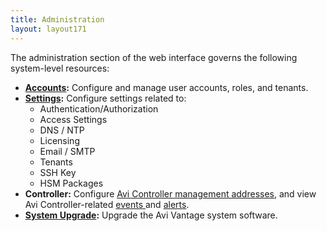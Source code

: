 ```yaml
---
title: Administration
layout: layout171
---
```

The administration section of the web interface governs the following system-level resources:

* **<a href="{% vpath %}/user-accounts">Accounts</a>:** Configure and manage user accounts, roles, and tenants.
* **<a href="{% vpath %}/administrative-settings">Settings</a>:** Configure settings related to:
    * Authentication/Authorization
    * Access Settings
    * DNS / NTP
    * Licensing
    * Email / SMTP
    * Tenants
    * SSH Key
    * HSM Packages
* **Controller:** Configure <a href="{% vpath %}/avi-controller-analytics-page">Avi Controller management addresses</a>, and view Avi Controller-related <a href="{% vpath %}/avi-controller-events-log">events </a>and <a href="{% vpath %}/avi-controller-alerts-log">alerts</a>.
* **<a href="{% vpath %}/upgrading-the-avi-vantage-software">System Upgrade</a>:** Upgrade the Avi Vantage system software.